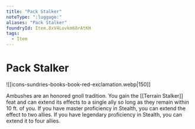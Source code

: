 ```yaml
---
title: "Pack Stalker"
noteType: ":luggage:"
aliases: "Pack Stalker"
foundryId: Item.8xV4Lovkm68rAtKH
tags:
  - Item
---
```


# Pack Stalker
![[icons-sundries-books-book-red-exclamation.webp|150]]

Ambushes are an honored gnoll tradition. You gain the [[Terrain Stalker]] feat and can extend its effects to a single ally so long as they remain within 10 ft. of you. If you have master proficiency in Stealth, you can extend the effect to two allies. If you have legendary proficiency in Stealth, you can extend it to four allies.
